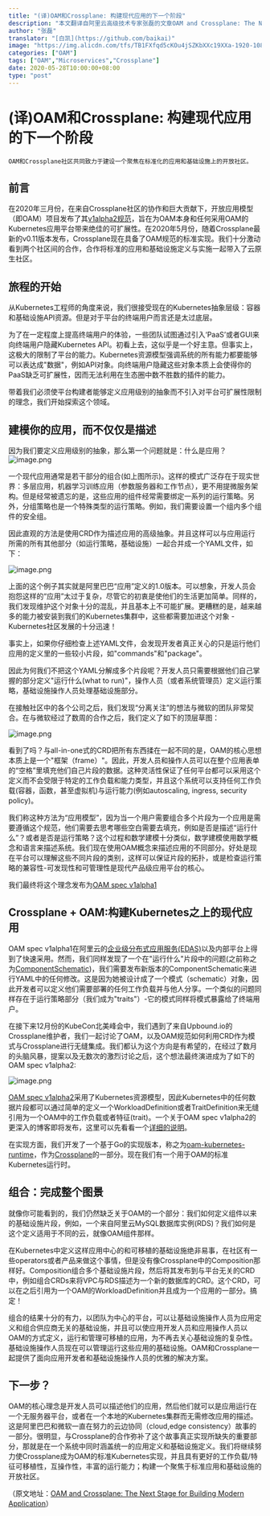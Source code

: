 ```yaml
---
title: "(译)OAM和Crossplane: 构建现代应用的下一个阶段"
description: "本文翻译自阿里云高级技术专家张磊的文章OAM and Crossplane: The Next Stage for Building Modern Application"
author: "张磊"
translator: "[白凯](https://github.com/baikai)"
image: "https://img.alicdn.com/tfs/TB1FXfqd5cKOu4jSZKbXXc19XXa-1920-1080.png"
categories: ["OAM"]
tags: ["OAM","Microservices","Crossplane"]
date: 2020-05-28T10:00:00+08:00
type: "post"
---
```

# (译)OAM和Crossplane: 构建现代应用的下一个阶段

`OAM和Crossplane社区共同致力于建设一个聚焦在标准化的应用和基础设施上的开放社区。`

## 前言

在2020年三月份，在来自Crossplane社区的协作和巨大贡献下，开放应用模型（即OAM）项目发布了其[v1alpha2规范](https://github.com/oam-dev/spec/releases/tag/v1.0.0-alpha.2?spm=a2c65.11461447.0.0.72267a2flm3ivr&file=v1.0.0-alpha.2)，旨在为OAM本身和任何采用OAM的Kubernetes应用平台带来绝佳的可扩展性。在2020年5月份，随着Crossplane最新的v0.11版本发布，Crossplane现在具备了OAM规范的标准实现。我们十分激动看到两个社区间的合作，合作将标准的应用和基础设施定义与实施一起带入了云原生社区。

## 旅程的开始

从Kubernetes工程师的角度来说，我们很接受现在的Kubernetes抽象层级：容器和基础设施API资源。但是对于平台的终端用户而言还是太过底层。

为了在一定程度上提高终端用户的体验，一些团队试图通过引入‘PaaS’或者GUI来向终端用户隐藏Kubernetes API。初看上去，这似乎是一个好主意。但事实上，这极大的限制了平台的能力。Kubernetes资源模型强调系统的所有能力都要能够可以表达成"数据"，例如API对象。向终端用户隐藏这些对象本质上会使得你的PaaS缺乏可扩展性，因而无法利用在生态圈中数不胜数的插件的能力。

带着我们必须使平台构建者能够定义应用级别的抽象而不引入对平台可扩展性限制的理念，我们开始探索这个领域。

## 建模你的应用，而不仅仅是描述

因为我们要定义应用级别的抽象，那么第一个问题就是：什么是应用？
![image.png](https://img.alicdn.com/tfs/TB13O2iIkT2gK0jSZFkXXcIQFXa-765-401.png)

一个现代应用通常是若干部分的组合(如上图所示)。这样的模式广泛存在于现实世界：多层应用，机器学习训练应用（参数服务器和工作节点），更不用提微服务架构。但是经常被遗忘的是，这些应用的组件经常需要绑定一系列的运行策略。另外，分组策略也是一个特殊类型的运行策略。例如，我们需要设置一个组内多个组件的安全组。

因此直观的方法是使用CRD作为描述应用的高级抽象。并且这样可以与应用运行所需的所有其他部分（如运行策略，基础设施）一起合并成一个YAML文件，如下：

![image.png](https://img.alicdn.com/tfs/TB1ZCriIeH2gK0jSZJnXXaT1FXa-480-287.png)

上面的这个例子其实就是阿里巴巴“应用”定义的1.0版本。可以想象，开发人员会抱怨这样的“应用”太过于复杂，尽管它的初衷是使他们的生活更加简单。同样的，我们发现维护这个对象十分的混乱，并且基本上不可能扩展。更糟糕的是，越来越多的能力被安装到我们的Kubernetes集群中，这些都需要加进这个对象 - Kubernetes社区发展的十分迅速！

事实上，如果你仔细检查上述YAML文件，会发现开发者真正关心的只是运行他们应用的定义里的一些较小片段，如"commands"和"package"。

因此为何我们不把这个YAML分解成多个片段呢？开发人员只需要根据他们自己掌握的部分定义"运行什么(what to run)"，操作人员（或者系统管理员）定义运行策略，基础设施操作人员处理基础设施部分。

在接触社区中的各个公司之后，我们发现“分离关注”的想法与微软的团队非常契合。在与微软经过了数周的合作之后，我们定义了如下的顶层草图：

![image.png](https://img.alicdn.com/tfs/TB1RXHiIeL2gK0jSZFmXXc7iXXa-798-364.png)

看到了吗？与all-in-one式的CRD把所有东西揉在一起不同的是，OAM的核心思想本质上是一个"框架（frame）"。因此，开发人员和操作人员可以在整个应用表单的“空格”里填充他们自己片段的数据。这种灵活性保证了任何平台都可以采用这个定义而不会受限于特定的工作负载和能力类型，并且这个系统可以支持任何工作负载(容器，函数，甚至虚拟机)与运行能力(例如autoscaling, ingress, security policy)。

我们称这种方法为“应用模型”，因为当一个用户需要组合多个片段为一个应用是需要遵循这个规范，他们需要去思考哪些空白需要去填充，例如是否是描述“运行什么”？或者是否是运行策略？这个过程和数学建模十分类似，数学建模使用数学概念和语言来描述系统。我们现在使用OAM概念来描述应用的不同部分。好处是现在平台可以理解这些不同片段的类别，这样可以保证片段的拓扑，或是检查运行策略的兼容性-可发现性和可管理性是现代产品级应用平台的核心。

我们最终将这个理念发布为[OAM spec v1alpha1](https://github.com/oam-dev/spec/releases/tag/v1.0.0-alpha.1?spm=a2c65.11461447.0.0.72267a2flm3ivr&file=v1.0.0-alpha.1)

## Crossplane + OAM:构建Kubernetes之上的现代应用

OAM spec v1alpha1在阿里云的[企业级分布式应用服务(EDAS)](https://www.alibabacloud.com/zh/product/edas)以及内部平台上得到了快速采用。然而，我们同样发现了一个在"运行什么"片段中的问题(之前称之为[ComponentSchematic](https://github.com/oam-dev/spec/blob/v1.0.0-alpha.1/3.component_model.md?spm=a2c65.11461447.0.0.72267a2flm3ivr#component-schematics))，我们需要发布新版本的ComponentSchematic来进行YAML中的任何修改。这是因为她被设计成了一个模式（schematic）对象，因此开发者可以定义他们需要部署的任何工作负载并与他人分享。一个类似的问题同样存在于运行策略部分（我们成为"traits"）-它的模式同样将模式暴露给了终端用户。

在接下来12月份的KubeCon北美峰会中，我们遇到了来自Upbound.io的Crossplane维护者，我们一起讨论了OAM，以及OAM规范如何利用CRD作为模式与Crossplane进行无缝集成。我们都认为这个方向是有希望的，在经过了数月的头脑风暴，提案以及无数次的激烈讨论之后，这个想法最终演进成为了如下的OAM spec v1alpha2:

![image.png](https://img.alicdn.com/tfs/TB1cPesaCRLWu4jSZKPXXb6BpXa-811-413.png)

[OAM spec v1alpha2](https://github.com/oam-dev/spec/releases/tag/v1.0.0-alpha.2?spm=a2c65.11461447.0.0.72267a2flm3ivr&file=v1.0.0-alpha.2)采用了Kubernetes资源模型，因此Kubernetes中的任何数据片段都可以通过简单的定义一个WorkloadDefinition或者TraitDefinition来无缝引用为一个OAM中的工作负载或者特征(trait)。一个关于OAM spec v1alpha2的更深入的博客即将发布，这里可以先看看一个[详细的说明](https://speakerdeck.com/ryanzhang/building-the-next-generation-of-cloud-native-applications?spm=a2c65.11461447.0.0.72267a2flm3ivr)。

在实现方面，我们开发了一个基于Go的实现版本，称之为[oam-kubernetes-runtime](https://github.com/crossplane/oam-kubernetes-runtime?spm=a2c65.11461447.0.0.72267a2fUs9QIx)，作为[Crossplane](https://github.com/crossplane/crossplane?spm=a2c65.11461447.0.0.72267a2fUs9QIx)的一部分。现在我们有一个用于OAM的标准Kubernetes运行时。

## 组合：完成整个图景

就像你可能看到的，我们仍然缺乏关于OAM的一个部分：我们如何定义组件以来的基础设施片段，例如，一个来自阿里云MySQL数据库实例(RDS)？我们如何是这个定义适用于不同的云，就像OAM组件那样。

在Kubernetes中定义这样应用中心的和可移植的基础设施绝非易事，在社区有一些operators或者产品来做这个事情，但是没有像Crossplane中的Composition那样好。Composition组合多个基础设施片段，然后将其发布到与平台无关的CRD中，例如组合CRDs来将VPC与RDS描述为一个新的数据库的CRD。这个CRD，可以在之后引用为一个OAM的WorkloadDefinition并且成为一个应用的一部分。搞定！

组合的结果十分的有力，以团队为中心的平台，可以让基础设施操作人员为应用定义和组合供应商无关的基础设施，并且可以使应用开发人员和应用操作人员以OAM的方式定义，运行和管理可移植的应用，为不再去关心基础设施的复杂性。基础设施操作人员现在可以管理运行这些应用的基础设施。OAM和Crossplane一起提供了面向应用开发者和基础设施操作人员的优雅的解决方案。

## 下一步？

OAM的核心理念是开发人员可以描述他们的应用，然后他们就可以是应用运行在一个无服务器平台，或者在一个本地的Kubernetes集群而无需修改应用的描述。这是阿里巴巴和微软一直在努力的云边协同（cloud,edge consistency）故事的一部分。很明显，与Crossplane的合作弥补了这个故事真正实现所缺失的重要部分，那就是在一个系统中同时涵盖统一的应用定义和基础设施定义。我们将继续努力使Crossplane成为OAM的标准Kubernetes实现，并且具有更好的工作负载/特征可移植性，互操作性，丰富的运行能力；构建一个聚焦于标准应用和基础设施的开放社区。

（原文地址：[OAM and Crossplane: The Next Stage for Building Modern Application](https://www.alibabacloud.com/blog/596240)）